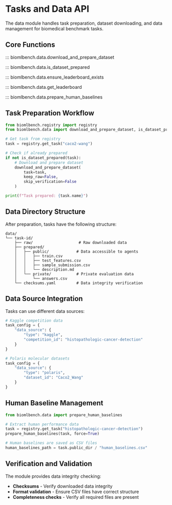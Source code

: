 # Tasks and Data API

The data module handles task preparation, dataset downloading, and data management for biomedical benchmark tasks.

## Core Functions

::: biomlbench.data.download_and_prepare_dataset

::: biomlbench.data.is_dataset_prepared

::: biomlbench.data.ensure_leaderboard_exists

::: biomlbench.data.get_leaderboard

::: biomlbench.data.prepare_human_baselines

## Task Preparation Workflow

```python
from biomlbench.registry import registry
from biomlbench.data import download_and_prepare_dataset, is_dataset_prepared

# Get task from registry
task = registry.get_task("caco2-wang")

# Check if already prepared
if not is_dataset_prepared(task):
    # Download and prepare dataset
    download_and_prepare_dataset(
        task=task,
        keep_raw=False,
        skip_verification=False
    )

print(f"Task prepared: {task.name}")
```

## Data Directory Structure

After preparation, tasks have the following structure:

```
data/
└── task-id/
    ├── raw/                    # Raw downloaded data
    ├── prepared/
    │   ├── public/            # Data accessible to agents
    │   │   ├── train.csv
    │   │   ├── test_features.csv
    │   │   ├── sample_submission.csv
    │   │   └── description.md
    │   └── private/           # Private evaluation data
    │       └── answers.csv
    └── checksums.yaml         # Data integrity verification
```

## Data Source Integration

Tasks can use different data sources:

```python
# Kaggle competition data
task_config = {
    "data_source": {
        "type": "kaggle",
        "competition_id": "histopathologic-cancer-detection"
    }
}

# Polaris molecular datasets
task_config = {
    "data_source": {
        "type": "polaris",
        "dataset_id": "Caco2_Wang"
    }
}
```

## Human Baseline Management

```python
from biomlbench.data import prepare_human_baselines

# Extract human performance data
task = registry.get_task("histopathologic-cancer-detection")
prepare_human_baselines(task, force=True)

# Human baselines are saved as CSV files
human_baselines_path = task.public_dir / "human_baselines.csv"
```

## Verification and Validation

The module provides data integrity checking:

- **Checksums** - Verify downloaded data integrity
- **Format validation** - Ensure CSV files have correct structure
- **Completeness checks** - Verify all required files are present 